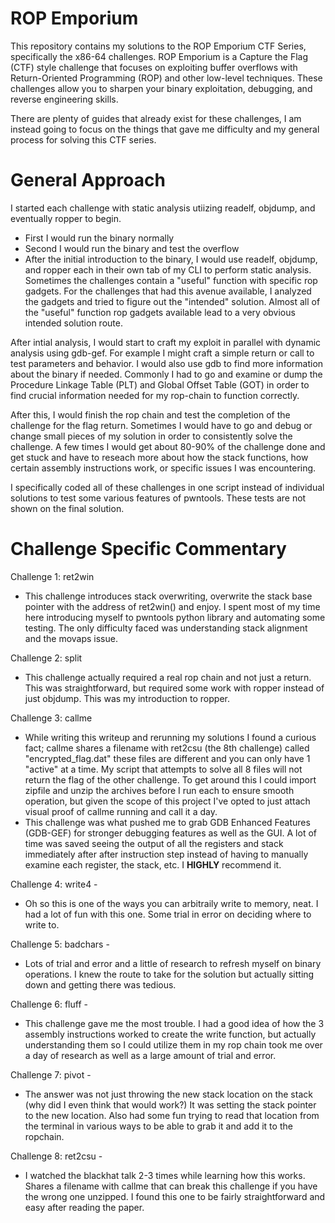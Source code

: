 # ROP Emporium
This repository contains my solutions to the ROP Emporium CTF Series, specifically the x86-64 challenges. ROP Emporium is a Capture the Flag (CTF) style challenge that focuses on exploiting buffer overflows with Return-Oriented Programming (ROP) and other low-level techniques. These challenges allow you to sharpen your binary exploitation, debugging, and reverse engineering skills. 

There are plenty of guides that already exist for these challenges, I am instead going to focus on the things that gave me difficulty and my general process for solving this CTF series. 

# General Approach
I started each challenge with static analysis utiizing readelf, objdump, and eventually ropper to begin.
* First I would run the binary normally
* Second I would run the binary and test the overflow
* After the initial introduction to the binary, I would use readelf, objdump, and ropper each in their own tab of my CLI to perform static analysis. Sometimes the challenges contain a "useful" function with specific rop gadgets. For the challenges that had this avenue available, I analyzed the gadgets and tried to figure out the "intended" solution. Almost all of the "useful" function rop gadgets available lead to a very obvious intended solution route.

After intial analysis, I would start to craft my exploit in parallel with dynamic analysis using gdb-gef. For example I might craft a simple return or call to test parameters and behavior. I would also use gdb to find more information about the binary if needed. Commonly I had to go and examine or dump the Procedure Linkage Table (PLT) and Global Offset Table (GOT) in order to find crucial information needed for my rop-chain to function correctly. 

After this, I would finish the rop chain and test the completion of the challenge for the flag return. Sometimes I would have to go and debug or change small pieces of my solution in order to consistently solve the challenge. A few times I would get about 80-90% of the challenge done and get stuck and have to reseach more about how the stack functions, how certain assembly instructions work, or specific issues I was encountering. 

I specifically coded all of these challenges in one script instead of individual solutions to test some various features of pwntools. These tests are not shown on the final solution. 

# Challenge Specific Commentary

Challenge 1: ret2win 
* This challenge introduces stack overwriting, overwrite the stack base pointer with the address of ret2win() and enjoy. I spent most of my time here introducing myself to pwntools python library and automating some testing. The only difficulty faced was understanding stack alignment and the movaps issue.

Challenge 2: split
* This challenge actually required a real rop chain and not just a return. This was straightforward, but required some work with ropper instead of just objdump. This was my introduction to ropper.

Challenge 3: callme
* While writing this writeup and rerunning my solutions I found a curious fact; callme shares a filename with ret2csu (the 8th challenge) called "encrypted_flag.dat" these files are different and you can only have 1 "active" at a time. My script that attempts to solve all 8 files will not return the flag of the other challenge. To get around this I could import zipfile and unzip the archives before I run each to ensure smooth operation, but given the scope of this project I've opted to just attach visual proof of callme running and call it a day.
* This challenge was what pushed me to grab GDB Enhanced Features (GDB-GEF) for stronger debugging features as well as the GUI. A lot of time was saved seeing the output of all the registers and stack immediately after after instruction step instead of having to manually examine each register, the stack, etc. I **HIGHLY** recommend it. 

Challenge 4: write4 - 
* Oh so this is one of the ways you can arbitraily write to memory, neat. I had a lot of fun with this one. Some trial in error on deciding where to write to. 

Challenge 5: badchars - 
* Lots of trial and error and a little of research to refresh myself on binary operations. I knew the route to take for the solution but actually sitting down and getting there was tedious.

Challenge 6: fluff - 
* This challenge gave me the most trouble. I had a good idea of how the 3 assembly instructions worked to create the write function, but actually understanding them so I could utilize them in my rop chain took me over a day of research as well as a large amount of trial and error.

Challenge 7: pivot - 
* The answer was not just throwing the new stack location on the stack (why did I even think that would work?) It was setting the stack pointer to the new location. Also had some fun trying to read that location from the terminal in various ways to be able to grab it and add it to the ropchain. 

Challenge 8: ret2csu -
* I watched the blackhat talk 2-3 times while learning how this works. Shares a filename with callme that can break this challenge if you have the wrong one unzipped. I found this one to be fairly straightforward and easy after reading the paper. 
